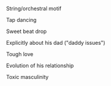 String/orchestral motif

Tap dancing

Sweet beat drop

Explicitly about his dad ("daddy issues")

Tough love

Evolution of his relationship

Toxic masculinity